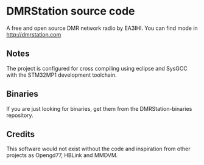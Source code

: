 # DMRStation source code

A free and open source DMR network radio by EA3IHI. You can find mode in http://dmrstation.com

## Notes

The project is configured for cross compiling using eclipse and SysGCC with the STM32MP1 development toolchain.

## Binaries

If you are just looking for binaries, get them from the DMRStation-binaries repository.


## Credits

This software would not exist without the code and inspiration from other projects as Opengd77, HBLink and MMDVM.